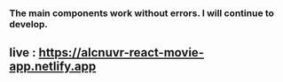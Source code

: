### The main components work without errors. I will continue to develop. 

## live : https://alcnuvr-react-movie-app.netlify.app
